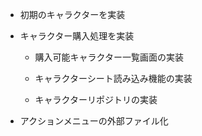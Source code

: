 - 初期のキャラクターを実装

- キャラクター購入処理を実装

  - 購入可能キャラクター一覧画面の実装

  - キャラクターシート読み込み機能の実装

  - キャラクターリポジトリの実装

- アクションメニューの外部ファイル化
